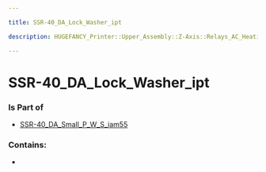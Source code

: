 ```yaml
---

title: SSR-40_DA_Lock_Washer_ipt

description: HUGEFANCY_Printer::Upper_Assembly::Z-Axis::Relays_AC_Heating::SSR-40_DA91::SSR-40_DA_iam86::SSR-40_DA_Small_P_W_S_iam55::SSR-40_DA_Lock_Washer_ipt

---
```

# SSR-40_DA_Lock_Washer_ipt
<script>
    var geoarray = '{"SSR-40_DA_Lock_Washer_ipt": {}}';
</script>
<script>
    var basepath = '/assets/HUGEFANCY_Printer/Upper_Assembly/Z-Axis/Relays_AC_Heating/SSR-40_DA91/SSR-40_DA_iam86/SSR-40_DA_Small_P_W_S_iam55/';
</script>
<link rel="stylesheet" href="/css/container.css">

<div id="container"></div>

<!-- these are the required scripts for the three.js scene -->
<script src="/lib/three.min.js"></script>
<script src="/lib/OrbitControls.js"></script>
<script src="/lib/RectAreaLightUniformsLib.js"></script>
<!-- this is your app's lib file -->
<script src="/lib/triceratops_app.js"></script>
### Is Part of
- [SSR-40_DA_Small_P_W_S_iam55](../SSR-40_DA_Small_P_W_S_iam55)  

### Contains:
- [](./SSR-40_DA_Lock_Washer_ipt/)

